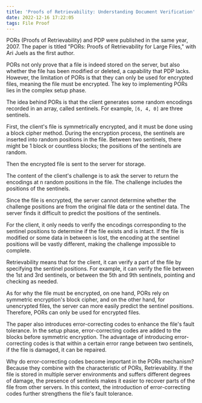 ```yaml
---
title: 'Proofs of Retrievability: Understanding Document Verification'
date: 2022-12-16 17:22:05
tags: File Proof
---
```


PORs (Proofs of Retrievability) and PDP were published in the same year, 2007. The paper is titled "PORs: Proofs of Retrievability for Large Files," with Ari Juels as the first author.

PORs not only prove that a file is indeed stored on the server, but also whether the file has been modified or deleted, a capability that PDP lacks. However, the limitation of PORs is that they can only be used for encrypted files, meaning the file must be encrypted. The key to implementing PORs lies in the complex setup phase.

The idea behind PORs is that the client generates some random encodings recorded in an array, called sentinels. For example, `[6, 4, 0]` are three sentinels.

First, the client's file is symmetrically encrypted, and it must be done using a block cipher method. During the encryption process, the sentinels are inserted into random positions in the file. Between two sentinels, there might be 1 block or countless blocks; the positions of the sentinels are random.

Then the encrypted file is sent to the server for storage.

The content of the client's challenge is to ask the server to return the encodings at n random positions in the file. The challenge includes the positions of the sentinels.

Since the file is encrypted, the server cannot determine whether the challenge positions are from the original file data or the sentinel data. The server finds it difficult to predict the positions of the sentinels.

For the client, it only needs to verify the encodings corresponding to the sentinel positions to determine if the file exists and is intact. If the file is modified or some data in between is lost, the encoding at the sentinel positions will be vastly different, making the challenge impossible to complete.

Retrievability means that for the client, it can verify a part of the file by specifying the sentinel positions. For example, it can verify the file between the 1st and 3rd sentinels, or between the 5th and 9th sentinels, pointing and checking as needed.

As for why the file must be encrypted, on one hand, PORs rely on symmetric encryption's block cipher, and on the other hand, for unencrypted files, the server can more easily predict the sentinel positions. Therefore, PORs can only be used for encrypted files.

The paper also introduces error-correcting codes to enhance the file's fault tolerance. In the setup phase, error-correcting codes are added to the blocks before symmetric encryption. The advantage of introducing error-correcting codes is that within a certain error range between two sentinels, if the file is damaged, it can be repaired.

Why do error-correcting codes become important in the PORs mechanism? Because they combine with the characteristic of PORs, Retrievability. If the file is stored in multiple server environments and suffers different degrees of damage, the presence of sentinels makes it easier to recover parts of the file from other servers. In this context, the introduction of error-correcting codes further strengthens the file's fault tolerance.
